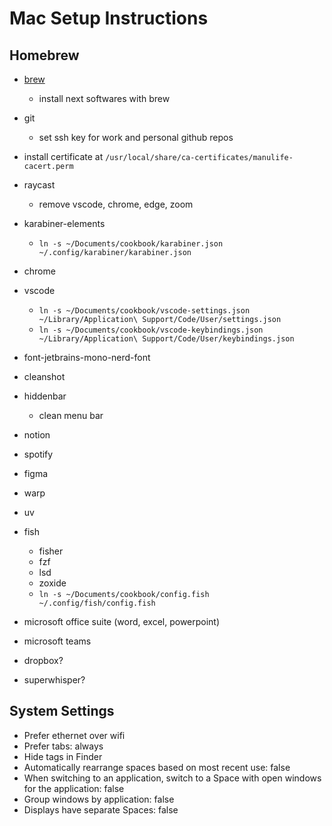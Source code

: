 # Mac Setup Instructions

## Homebrew

- [brew](https://brew.sh/)
  - install next softwares with brew
- git
  - set ssh key for work and personal github repos
- install certificate at `/usr/local/share/ca-certificates/manulife-cacert.perm`
- raycast
  - remove vscode, chrome, edge, zoom
- karabiner-elements
  - `ln -s ~/Documents/cookbook/karabiner.json ~/.config/karabiner/karabiner.json`
- chrome
- vscode
  - `ln -s ~/Documents/cookbook/vscode-settings.json ~/Library/Application\ Support/Code/User/settings.json`
  - `ln -s ~/Documents/cookbook/vscode-keybindings.json ~/Library/Application\ Support/Code/User/keybindings.json`
- font-jetbrains-mono-nerd-font
- cleanshot
- hiddenbar
  - clean menu bar
- notion
- spotify
- figma
- warp
- uv
- fish
  - fisher
  - fzf
  - lsd
  - zoxide
  - `ln -s ~/Documents/cookbook/config.fish ~/.config/fish/config.fish`
- microsoft office suite (word, excel, powerpoint)
- microsoft teams

- dropbox?
- superwhisper?

## System Settings

- Prefer ethernet over wifi
- Prefer tabs: always
- Hide tags in Finder
- Automatically rearrange spaces based on most recent use: false
- When switching to an application, switch to a Space with open windows for the application: false
- Group windows by application: false
- Displays have separate Spaces: false
